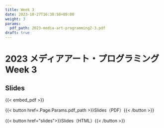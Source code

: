 ```yaml
---
title: Week 3
date: 2023-10-27T16:38:58+09:00
weight: 3
params:
  pdf_path: 2023-media-art-programming2-3.pdf
draft: true
---
```


# 2023 メディアアート・プログラミング Week 3

## Slides

{{< embed_pdf >}}

{{< button href=.Page.Params.pdf_path >}}Slides（PDF）{{< /button >}}

{{< button href="slides">}}Slides（HTML）{{< /button >}}
